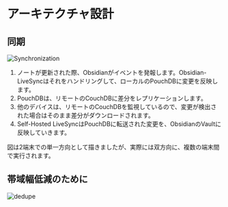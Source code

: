 # アーキテクチャ設計

## 同期

![Synchronization](../images/1.png)

1. ノートが更新された際、Obsidianがイベントを発報します。Obsidian-LiveSyncはそれをハンドリングして、ローカルのPouchDBに変更を反映します。
2. PouchDBは、リモートのCouchDBに差分をレプリケーションします。
3. 他のデバイスは、リモートのCouchDBを監視しているので、変更が検出された場合はそのまま差分がダウンロードされます。
4. Self-Hosted LiveSyncはPouchDBに転送された変更を、ObsidianのVaultに反映していきます。

図は2端末での単一方向として描きましたが、実際には双方向に、複数の端末間で実行されます。

## 帯域幅低減のために

![dedupe](../images/2.png)